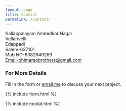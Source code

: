 ```yaml
---
layout: page
title: Contact
permalink: /contact/
---
```



Kallappalayam Ambedkar Nagar<br> Vellarivelli<br> Edappadi<br> Salem-637101<br> Mob NO-6382849269<br> Email-bhimaraobrothers@gmail.com


### For More Details

Fill in the form or [email me](mailto:{{bhimaraobrothers@gmail.com}}) to discuss your next project.

{% include form.html %}

{% include modal.html %}
